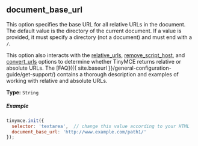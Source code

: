 ## document_base_url

This option specifies the base URL for all relative URLs in the document. The default value is the directory of the current document. If a value is provided, it must specify a directory (not a document) and must end with a `/`.

This option also interacts with the [relative_urls](#relative_urls), [remove_script_host](#remove_script_host), and [convert_urls](#convert_urls) options to determine whether TinyMCE returns relative or absolute URLs. The [FAQ]({{ site.baseurl }}/general-configuration-guide/get-support/) contains a thorough description and examples of working with relative and absolute URLs.

**Type:** `String`

##### Example

```js
tinymce.init({
  selector: 'textarea',  // change this value according to your HTML
  document_base_url: 'http://www.example.com/path1/'
});
```
